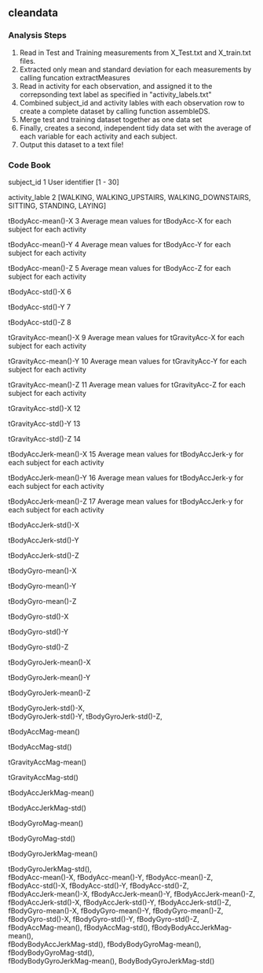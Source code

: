 ## cleandata

### Analysis Steps
1. Read in Test and Training measurements from X_Test.txt and X_train.txt files. 
2. Extracted only mean and standard deviation for each measurements by calling funcation extractMeasures
3. Read in activity for each observation, and assigned it to the correpsonding text label as specified in "activity_labels.txt" 
4. Combined subject_id and activity lables with each observation row to create a complete dataset by calling function assembleDS.
5. Merge test and training dataset together as one data set
6. Finally, creates a second, independent tidy data set with the average of each variable for each activity and each subject.
7. Output this dataset to a text file!

### Code Book
subject_id                   1      User identifier [1 - 30]

activity_lable               2      [WALKING, WALKING_UPSTAIRS, WALKING_DOWNSTAIRS, SITTING, STANDING, LAYING]

tBodyAcc-mean()-X            3      Average mean values for tBodyAcc-X for each subject for each activity

tBodyAcc-mean()-Y            4      Average mean values for tBodyAcc-Y for each subject for each activity                

tBodyAcc-mean()-Z            5      Average mean values for tBodyAcc-Z for each subject for each activity

tBodyAcc-std()-X             6

tBodyAcc-std()-Y             7

tBodyAcc-std()-Z             8

tGravityAcc-mean()-X         9      Average mean values for tGravityAcc-X for each subject for each activity              

tGravityAcc-mean()-Y         10     Average mean values for tGravityAcc-Y for each subject for each activity                

tGravityAcc-mean()-Z         11     Average mean values for tGravityAcc-Z for each subject for each activity 

tGravityAcc-std()-X          12       

tGravityAcc-std()-Y          13

tGravityAcc-std()-Z          14

tBodyAccJerk-mean()-X        15     Average mean values for tBodyAccJerk-y for each subject for each activity        

tBodyAccJerk-mean()-Y        16     Average mean values for tBodyAccJerk-y for each subject for each activity

tBodyAccJerk-mean()-Z        17     Average mean values for tBodyAccJerk-y for each subject for each activity

tBodyAccJerk-std()-X                

tBodyAccJerk-std()-Y

tBodyAccJerk-std()-Z

tBodyGyro-mean()-X                   

tBodyGyro-mean()-Y 

tBodyGyro-mean()-Z

tBodyGyro-std()-X

tBodyGyro-std()-Y

tBodyGyro-std()-Z

tBodyGyroJerk-mean()-X

tBodyGyroJerk-mean()-Y

tBodyGyroJerk-mean()-Z

tBodyGyroJerk-std()-X,                
tBodyGyroJerk-std()-Y, tBodyGyroJerk-std()-Z, 

tBodyAccMag-mean()                   

tBodyAccMag-std() 

tGravityAccMag-mean()

tGravityAccMag-std()

tBodyAccJerkMag-mean()

tBodyAccJerkMag-std()

tBodyGyroMag-mean()                  

tBodyGyroMag-std()

tBodyGyroJerkMag-mean()

tBodyGyroJerkMag-std(),               
fBodyAcc-mean()-X, fBodyAcc-mean()-Y, fBodyAcc-mean()-Z,                    
fBodyAcc-std()-X, fBodyAcc-std()-Y, fBodyAcc-std()-Z,                     
fBodyAccJerk-mean()-X, fBodyAccJerk-mean()-Y, fBodyAccJerk-mean()-Z,                
fBodyAccJerk-std()-X, fBodyAccJerk-std()-Y, fBodyAccJerk-std()-Z,                 
fBodyGyro-mean()-X, fBodyGyro-mean()-Y, fBodyGyro-mean()-Z,                   
fBodyGyro-std()-X, fBodyGyro-std()-Y, fBodyGyro-std()-Z,                    
fBodyAccMag-mean(), fBodyAccMag-std(), fBodyBodyAccJerkMag-mean(),           
fBodyBodyAccJerkMag-std(), fBodyBodyGyroMag-mean(), fBodyBodyGyroMag-std(),               
fBodyBodyGyroJerkMag-mean(),  BodyBodyGyroJerkMag-std()
